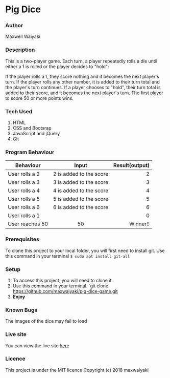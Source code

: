 # Pig Dice

### Author

Maxwell Waiyaki

### Description

This is a two-player game.
Each turn, a player repeatedly rolls a die until either a 1 is rolled or the player decides to "hold":

If the player rolls a 1, they score nothing and it becomes the next player's turn.
If the player rolls any other number, it is added to their turn total and the player's turn continues.
If a player chooses to "hold", their turn total is added to their score, and it becomes the next player's turn.
The first player to score 50 or more points wins.

### Tech Used

1. HTML
2. CSS and Bootsrap
3. JavaScript and jQuery
4. Git

### Program Behaviour

| Behaviour       |          Input          | Result(output) |
| --------------- | :---------------------: | -------------: |
| User rolls a 2  | 2 is added to the score |              2 |
| User rolls a 3  | 3 is added to the score |              3 |
| User rolls a 4  | 4 is added to the score |              4 |
| User rolls a 5  | 5 is added to the score |              5 |
| User rolls a 6  | 6 is added to the score |              6 |
| User rolls a 1  |                         |              0 |
| User reaches 50 |           50            |       Winner!! |

### Prerequisites

To clone this project to your local folder, you will first need to install git.
Use this command in your terminal
`$ sudo apt install git-all`

### Setup

1. To access this project, you will need to clone it.
2. Use this command in your terminal.
   `git clone https://github.com/maxwaiyaki/pig-dice-game.git
3. **Enjoy**

### Known Bugs

The images of the dice may fail to load

### Live site

You can view the live site [here](https://maxwaiyaki.github.io/pig-dice-game/)

### Licence

This project is under the MIT licence
Copyright (c) 2018 maxwaiyaki
